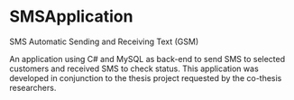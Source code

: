 # SMSApplication
SMS Automatic Sending and Receiving Text (GSM)

An application using C# and MySQL as back-end to send SMS to selected customers and received SMS to check status. This application was developed in conjunction to the thesis project requested by the co-thesis researchers.
